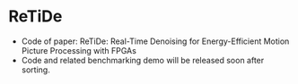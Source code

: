 # ReTiDe
- Code of paper: ReTiDe: Real-Time Denoising for Energy-Efficient Motion Picture Processing with FPGAs
- Code and related benchmarking demo will be released soon after sorting.
